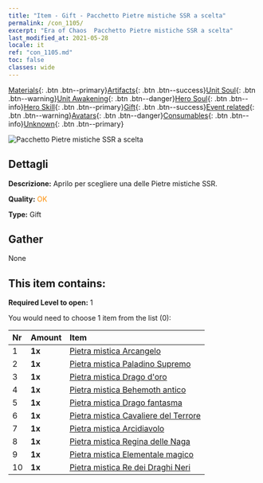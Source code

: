 ```yaml
---
title: "Item - Gift - Pacchetto Pietre mistiche SSR a scelta"
permalink: /con_1105/
excerpt: "Era of Chaos  Pacchetto Pietre mistiche SSR a scelta"
last_modified_at: 2021-05-28
locale: it
ref: "con_1105.md"
toc: false
classes: wide
---
```

 [Materials](/ItemsIT/){: .btn .btn--primary}[Artifacts](/ItemsIT/Artifacts/){: .btn .btn--success}[Unit Soul](/ItemsIT/UnitSoul/){: .btn .btn--warning}[Unit Awakening](/ItemsIT/UnitAwakening/){: .btn .btn--danger}[Hero Soul](/ItemsIT/HeroSoul/){: .btn .btn--info}[Hero Skill](/ItemsIT/HeroSkill/){: .btn .btn--primary}[Gift](/ItemsIT/Gift/){: .btn .btn--success}[Event related](/ItemsIT/Events/){: .btn .btn--warning}[Avatars](/ItemsIT/Avatars/){: .btn .btn--danger}[Consumables](/ItemsIT/Consumables/){: .btn .btn--info}[Unknown](/ItemsIT/Unknown/){: .btn .btn--primary}

 ![Pacchetto Pietre mistiche SSR a scelta](/images/t/i_907560.png)

## Dettagli
 **Descrizione:** Aprilo per scegliere una delle Pietre mistiche SSR.

 **Quality:** <span style="color: #FF8C00">OK</span>

 **Type:** Gift

## Gather

  None

## This item contains:

 **Required Level to open:** 1

 You would need to choose 1 item from the list (0):

  | Nr | Amount |     Item    |
  |:---|:-------|:------------|
  | 1 |  **1x** | [Pietra mistica Arcangelo](/ItemsIT/unt_288/) |  | 
  | 2 |  **1x** | [Pietra mistica Paladino Supremo](/ItemsIT/unt_289/) |  | 
  | 3 |  **1x** | [Pietra mistica Drago d'oro](/ItemsIT/unt_295/) |  | 
  | 4 |  **1x** | [Pietra mistica Behemoth antico](/ItemsIT/unt_311/) |  | 
  | 5 |  **1x** | [Pietra mistica Drago fantasma](/ItemsIT/unt_303/) |  | 
  | 6 |  **1x** | [Pietra mistica Cavaliere del Terrore](/ItemsIT/unt_302/) |  | 
  | 7 |  **1x** | [Pietra mistica Arcidiavolo](/ItemsIT/unt_318/) |  | 
  | 8 |  **1x** | [Pietra mistica Regina delle Naga](/ItemsIT/unt_325/) |  | 
  | 9 |  **1x** | [Pietra mistica Elementale magico](/ItemsIT/unt_347/) |  | 
  | 10 |  **1x** | [Pietra mistica Re dei Draghi Neri](/ItemsIT/unt_334/) |  | 
